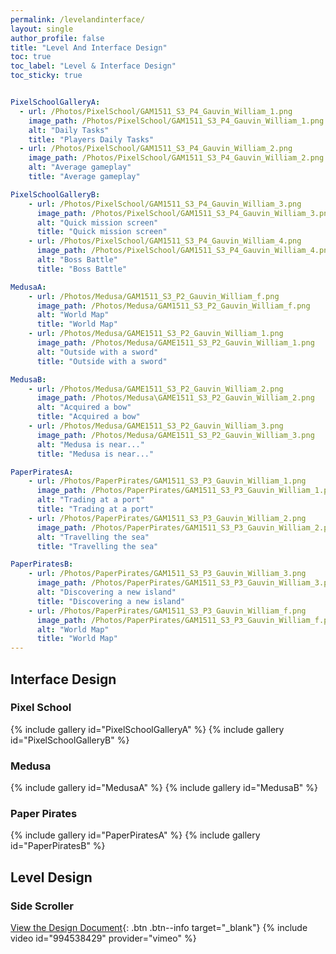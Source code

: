 ```yaml
---
permalink: /levelandinterface/
layout: single
author_profile: false
title: "Level And Interface Design"
toc: true
toc_label: "Level & Interface Design"
toc_sticky: true


PixelSchoolGalleryA:
  - url: /Photos/PixelSchool/GAM1511_S3_P4_Gauvin_William_1.png
    image_path: /Photos/PixelSchool/GAM1511_S3_P4_Gauvin_William_1.png
    alt: "Daily Tasks"
    title: "Players Daily Tasks"
  - url: /Photos/PixelSchool/GAM1511_S3_P4_Gauvin_William_2.png
    image_path: /Photos/PixelSchool/GAM1511_S3_P4_Gauvin_William_2.png
    alt: "Average gameplay"
    title: "Average gameplay"

PixelSchoolGalleryB:
    - url: /Photos/PixelSchool/GAM1511_S3_P4_Gauvin_William_3.png
      image_path: /Photos/PixelSchool/GAM1511_S3_P4_Gauvin_William_3.png
      alt: "Quick mission screen"
      title: "Quick mission screen"
    - url: /Photos/PixelSchool/GAM1511_S3_P4_Gauvin_William_4.png
      image_path: /Photos/PixelSchool/GAM1511_S3_P4_Gauvin_William_4.png
      alt: "Boss Battle"
      title: "Boss Battle"

MedusaA:
    - url: /Photos/Medusa/GAM1511_S3_P2_Gauvin_William_f.png
      image_path: /Photos/Medusa/GAM1511_S3_P2_Gauvin_William_f.png
      alt: "World Map"
      title: "World Map"
    - url: /Photos/Medusa/GAME1511_S3_P2_Gauvin_William_1.png
      image_path: /Photos/Medusa/GAME1511_S3_P2_Gauvin_William_1.png
      alt: "Outside with a sword"
      title: "Outside with a sword"

MedusaB:
    - url: /Photos/Medusa/GAME1511_S3_P2_Gauvin_William_2.png
      image_path: /Photos/Medusa\GAME1511_S3_P2_Gauvin_William_2.png
      alt: "Acquired a bow"
      title: "Acquired a bow"
    - url: /Photos/Medusa/GAME1511_S3_P2_Gauvin_William_3.png
      image_path: /Photos/Medusa/GAME1511_S3_P2_Gauvin_William_3.png
      alt: "Medusa is near..."
      title: "Medusa is near..."

PaperPiratesA:
    - url: /Photos/PaperPirates/GAM1511_S3_P3_Gauvin_William_1.png
      image_path: /Photos/PaperPirates/GAM1511_S3_P3_Gauvin_William_1.png
      alt: "Trading at a port"
      title: "Trading at a port"
    - url: /Photos/PaperPirates/GAM1511_S3_P3_Gauvin_William_2.png
      image_path: /Photos/PaperPirates/GAM1511_S3_P3_Gauvin_William_2.png
      alt: "Travelling the sea"
      title: "Travelling the sea"

PaperPiratesB:
    - url: /Photos/PaperPirates/GAM1511_S3_P3_Gauvin_William_3.png
      image_path: /Photos/PaperPirates/GAM1511_S3_P3_Gauvin_William_3.png
      alt: "Discovering a new island"
      title: "Discovering a new island"
    - url: /Photos/PaperPirates/GAM1511_S3_P3_Gauvin_William_f.png
      image_path: /Photos/PaperPirates/GAM1511_S3_P3_Gauvin_William_f.png
      alt: "World Map"
      title: "World Map"
---
```


## Interface Design

### Pixel School
{% include gallery id="PixelSchoolGalleryA" %}
{% include gallery id="PixelSchoolGalleryB" %}

### Medusa
{% include gallery id="MedusaA" %}
{% include gallery id="MedusaB" %}

### Paper Pirates
{% include gallery id="PaperPiratesA" %}
{% include gallery id="PaperPiratesB" %}

## Level Design

### Side Scroller
[View the Design Document](/Documents/LevelDesign.pdf){: .btn .btn--info target="_blank"}
{% include video id="994538429" provider="vimeo" %}
